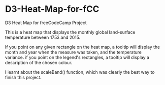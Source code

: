 # D3-Heat-Map-for-fCC
D3 Heat Map for freeCodeCamp Project

This is a heat map that displays the monthly global land-surface temperature between 1753 and 2015.

If you point on any given rectangle on the heat map, a tooltip will display the month and year when the measure was taken, and the temperature variance.
if you point on the legend's rectangles, a tooltip will display a description of the chosen colour.

I learnt about the scaleBand() function, which was clearly the best way to finish this project.
